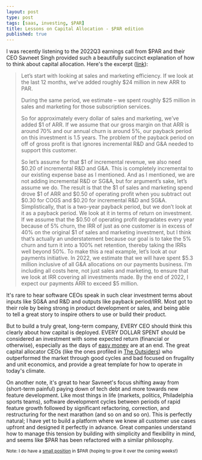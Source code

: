 ```yaml
---
layout: post
type: post
tags: [saas, investing, $PAR]
title: Lessons on Capital Allocation - $PAR edition
published: true
---
```


I was recently listening to the 2022Q3 earnings call from $PAR and their CEO Savneet Singh provided such a beautifully succinct
explanation of how to think about capital allocation.  Here's the excerpt ([link](https://seekingalpha.com/article/4555525-par-technology-corporation-par-q3-2022-earnings-call-transcript)):

> Let’s start with looking at sales and marketing efficiency. If we look at the last 12 months, we’ve added roughly $24 million in new ARR to PAR. 
> 
> During the same period, we estimate – we spent roughly $25 million in sales and marketing for those subscription services.
> 
> So for approximately every dollar of sales and marketing, we’ve added $1 of ARR. If we assume that our gross margin on that ARR is around 70% and our annual churn is around 5%, our payback period on this investment is 1.5 years. The problem of the payback period on off of gross profit is that ignores incremental R&D and G&A needed to support this customer.
> 
> So let’s assume for that $1 of incremental revenue, we also need $0.20 of incremental R&D and G&A. This is completely incremental to our existing expense base as I mentioned. And as I mentioned, we are not adding incremental R&D or SG&A, but for argument’s sake, let’s assume we do. The result is that the $1 of sales and marketing spend drove $1 of ARR and $0.50 of operating profit when you subtract out $0.30 for COGS and $0.20 for incremental R&D and SG&A. Simplistically, that is a two-year payback period, but we don’t look at it as a payback period. We look at it in terms of return on investment. If we assume that the $0.50 of operating profit degradates every year because of 5% churn, the IRR of just as one customer is in excess of 40% on the original $1 of sales and marketing investment, but I think that’s actually an understatement because our goal is to take the 5% churn and turn it into a 100% net retention, thereby taking the IRRs well beyond 50%. To make this a real example, let’s look at our payments initiative. In 2022, we estimate that we will have spent $5.3 million inclusive of all G&A allocations on our payments business. I’m including all costs here, not just sales and marketing, to ensure that we look at IRR covering all investments made. By the end of 2022, I expect our payments ARR to exceed $5 million.

It's rare to hear software CEOs speak in such clear investment terms about inputs like SG&A and R&D and outputs like payback period/IRR.
Most got to their role by being strong in product development or sales, and being able to tell a great story to inspire others to use or build their product.

But to build a truly great, long-term company, EVERY CEO should think this clearly about how capital is deployed.
EVERY DOLLAR SPENT should be considered an investment with some expected return (financial or otherwise), especially as the days of [easy money](https://twitter.com/bgurley/status/1615218522329845760) are at an end.
The great capital allocator CEOs (like the ones profiled in [The Outsiders](https://www.amazon.com/Outsiders-Unconventional-Radically-Rational-Blueprint/dp/1422162672/ref=asc_df_1422162672/?tag=hyprod-20&linkCode=df0&hvadid=344057888328&hvpos=&hvnetw=g&hvrand=18129124572707432060&hvpone=&hvptwo=&hvqmt=&hvdev=c&hvdvcmdl=&hvlocint=&hvlocphy=9007349&hvtargid=pla-404766147279&psc=1&tag=&ref=&adgrpid=69543898472&hvpone=&hvptwo=&hvadid=344057888328&hvpos=&hvnetw=g&hvrand=18129124572707432060&hvqmt=&hvdev=c&hvdvcmdl=&hvlocint=&hvlocphy=9007349&hvtargid=pla-404766147279))
who outperformed the market through good cycles and bad focused on frugality and unit economics, and provide a great template for how to operate in today's climate.

On another note, it's great to hear Savneet's focus shifting away from (short-term painful) paying down of tech debt and more towards new feature development.
Like most things in life (markets, politics, Philadelphia sports teams), software development cycles between periods of rapid feature growth followed by significant refactoring, correction, and restructuring for the next marathon (and so on and so on).
This is perfectly natural; I have yet to build a platform where we knew all customer use cases upfront and designed it perfectly in advance.
Great companies understand how to manage this tension by building with simplicity and flexibility in mind, and seems like $PAR has been refactored with a similar philosophy.

<small>Note: I do have a <a href="/portfolio">small position</a> in $PAR (hoping to grow it over the coming weeks!)</small>
